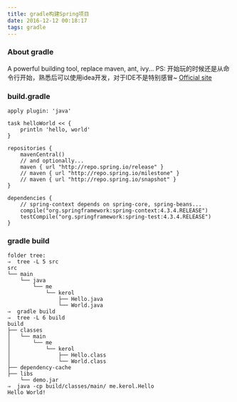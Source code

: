 ```yaml
---
title: gradle构建Spring项目
date: 2016-12-12 00:18:17
tags: gradle
---
```


### About gradle
A powerful building tool, replace maven, ant, ivy...
PS: 开始玩的时候还是从命令行开始，熟悉后可以使用idea开发，对于IDE不是特别感冒~
[Official site](https://gradle.org)
### build.gradle
```
apply plugin: 'java'

task helloWorld << {
    println 'hello, world'
}

repositories {
    mavenCentral()
    // and optionally...
    maven { url "http://repo.spring.io/release" }
    // maven { url "http://repo.spring.io/milestone" }
    // maven { url "http://repo.spring.io/snapshot" }
}

dependencies {
    // spring-context depends on spring-core, spring-beans...
    compile("org.springframework:spring-context:4.3.4.RELEASE")
    testCompile("org.springframework:spring-test:4.3.4.RELEASE")
}
```
<!-- more -->

### gradle build
```
folder tree:
⇒  tree -L 5 src
src
└── main
    └── java
        └── me
            └── kerol
                ├── Hello.java
                └── World.java
⇒  gradle build
⇒  tree -L 6 build
build
├── classes
│   └── main
│       └── me
│           └── kerol
│               ├── Hello.class
│               └── World.class
├── dependency-cache
├── libs
    └── demo.jar
⇒  java -cp build/classes/main/ me.kerol.Hello
Hello World!
```
